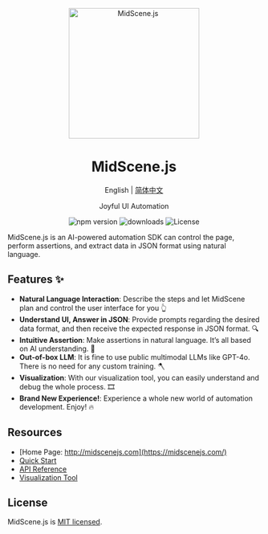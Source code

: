<p align="center">
  <img alt="MidScene.js"  width="260" src="https://github.com/user-attachments/assets/bff5e76f-ea5c-42b7-bd12-0143a04671cf">
</p>


<h1 align="center">MidScene.js</h1>
<div align="center">

English | [简体中文](./README.zh.md)

</div>

<p align="center">
  Joyful UI Automation
</p>

<p align="center">
  <img src="https://img.shields.io/npm/v/@midscene/web?style=flat-square&color=00a8f0" alt="npm version" />
  <img src="https://img.shields.io/npm/dm/@midscene/web.svg?style=flat-square&color=00a8f0" alt="downloads" />
  <img src="https://img.shields.io/badge/License-MIT-blue.svg?style=flat-square&color=00a8f0" alt="License" />
</p>

MidScene.js is an AI-powered automation SDK can control the page, perform assertions, and extract data in JSON format using natural language.

## Features ✨

- **Natural Language Interaction**: Describe the steps and let MidScene plan and control the user interface for you 👆
- **Understand UI, Answer in JSON**: Provide prompts regarding the desired data format, and then receive the expected response in JSON format. 🔍
- **Intuitive Assertion**: Make assertions in natural language. It’s all based on AI understanding. 🤔
- **Out-of-box LLM**: It is fine to use public multimodal LLMs like GPT-4o. There is no need for any custom training. 🪓
- **Visualization**: With our visualization tool, you can easily understand and debug the whole process. 🎞️
- **Brand New Experience!**: Experience a whole new world of automation development. Enjoy! 🔥

## Resources

* [Home Page: http://midscenejs.com](https://midscenejs.com/)
* [Quick Start](https://midscenejs.com/docs/getting-started/quick-start.html)
* [API Reference](https://midscenejs.com/docs/usage/API.html)
* [Visualization Tool](https://midscenejs.com/visualization/index.html)

## License

MidScene.js is [MIT licensed](https://github.com/web-infra-dev/midscene/blob/main/LICENSE).
